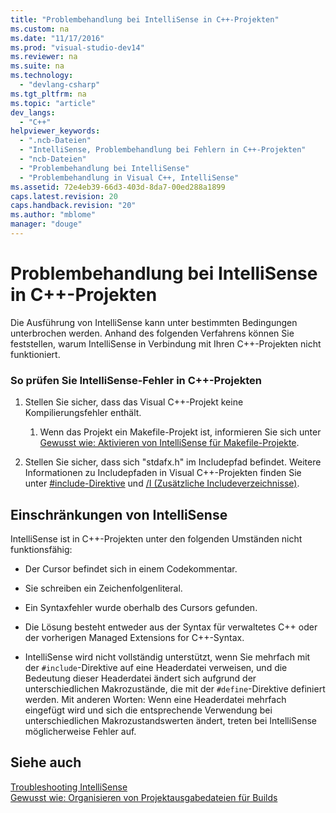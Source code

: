 ```yaml
---
title: "Problembehandlung bei IntelliSense in C++-Projekten"
ms.custom: na
ms.date: "11/17/2016"
ms.prod: "visual-studio-dev14"
ms.reviewer: na
ms.suite: na
ms.technology: 
  - "devlang-csharp"
ms.tgt_pltfrm: na
ms.topic: "article"
dev_langs: 
  - "C++"
helpviewer_keywords: 
  - ".ncb-Dateien"
  - "IntelliSense, Problembehandlung bei Fehlern in C++-Projekten"
  - "ncb-Dateien"
  - "Problembehandlung bei IntelliSense"
  - "Problembehandlung in Visual C++, IntelliSense"
ms.assetid: 72e4eb39-66d3-403d-8da7-00ed288a1899
caps.latest.revision: 20
caps.handback.revision: "20"
ms.author: "mblome"
manager: "douge"
---
```

# Problembehandlung bei IntelliSense in C++-Projekten
Die Ausführung von IntelliSense kann unter bestimmten Bedingungen unterbrochen werden.  Anhand des folgenden Verfahrens können Sie feststellen, warum IntelliSense in Verbindung mit Ihren C\+\+\-Projekten nicht funktioniert.  
  
### So prüfen Sie IntelliSense\-Fehler in C\+\+\-Projekten  
  
1.  Stellen Sie sicher, dass das Visual C\+\+\-Projekt keine Kompilierungsfehler enthält.  
  
    1.  Wenn das Projekt ein Makefile\-Projekt ist, informieren Sie sich unter [Gewusst wie: Aktivieren von IntelliSense für Makefile\-Projekte](../ide/how-to-enable-intellisense-for-makefile-projects.md).  
  
2.  Stellen Sie sicher, dass sich "stdafx.h" im Includepfad befindet.  Weitere Informationen zu Includepfaden in Visual C\+\+\-Projekten finden Sie unter [\#include\-Direktive](../preprocessor/hash-include-directive-c-cpp.md) und [\/I \(Zusätzliche Includeverzeichnisse\)](../build/reference/i-additional-include-directories.md).  
  
## Einschränkungen von IntelliSense  
 IntelliSense ist in C\+\+\-Projekten unter den folgenden Umständen nicht funktionsfähig:  
  
-   Der Cursor befindet sich in einem Codekommentar.  
  
-   Sie schreiben ein Zeichenfolgenliteral.  
  
-   Ein Syntaxfehler wurde oberhalb des Cursors gefunden.  
  
-   Die Lösung besteht entweder aus der Syntax für verwaltetes C\+\+ oder der vorherigen Managed Extensions for C\+\+\-Syntax.  
  
-   IntelliSense wird nicht vollständig unterstützt, wenn Sie mehrfach mit der `#include`\-Direktive auf eine Headerdatei verweisen, und die Bedeutung dieser Headerdatei ändert sich aufgrund der unterschiedlichen Makrozustände, die mit der `#define`\-Direktive definiert werden.  Mit anderen Worten: Wenn eine Headerdatei mehrfach eingefügt wird und sich die entsprechende Verwendung bei unterschiedlichen Makrozustandswerten ändert, treten bei IntelliSense möglicherweise Fehler auf.  
  
## Siehe auch  
 [Troubleshooting IntelliSense](assetId:///c1b3adb9-0d48-4770-a51e-392ed818c484)   
 [Gewusst wie: Organisieren von Projektausgabedateien für Builds](../ide/how-to-organize-project-output-files-for-builds.md)